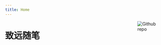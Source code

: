 ```yaml
---
title: Home
---
```


[<img src="/face2.png" style="max-width:15%;min-width:40px;float:right;" alt="Github repo" />](https://github.com/ahorawzy)

# 致远随笔



